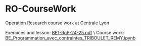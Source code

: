 # RO-CourseWork
Operation Research course work at Centrale Lyon 

Exercices and lesson: [BE1-RoP-24-25.pdf](https://github.com/Treebooley/RO-CourseWork/blob/main/BE1-RoP-24-25.pdf) \\
Course work: [BE_Programmation_avec_contraintes_TRIBOULET_REMY.ipynb](https://github.com/Treebooley/RO-CourseWork/blob/main/BE_Programmation_avec_contraintes_TRIBOULET_REMY.ipynb)
